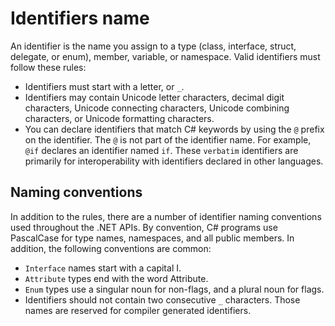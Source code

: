 # Identifiers name

An identifier is the name you assign to a type (class, interface, struct, delegate, or enum), member, variable, or namespace. Valid identifiers must follow these rules:

* Identifiers must start with a letter, or `_`.
* Identifiers may contain Unicode letter characters, decimal digit characters, Unicode connecting characters, Unicode combining characters, or Unicode formatting characters.
* You can declare identifiers that match C# keywords by using the `@` prefix on the identifier. The `@` is not part of the identifier name. For example, `@if` declares an identifier named `if`. These `verbatim` identifiers are primarily for interoperability with identifiers declared in other languages.

## Naming conventions

In addition to the rules, there are a number of identifier naming conventions used throughout the .NET APIs. By convention, C# programs use PascalCase for type names, namespaces, and all public members. In addition, the following conventions are common:

* `Interface` names start with a capital I.
* `Attribute` types end with the word Attribute.
* `Enum` types use a singular noun for non-flags, and a plural noun for flags.
* Identifiers should not contain two consecutive `_` characters. Those names are reserved for compiler generated identifiers.